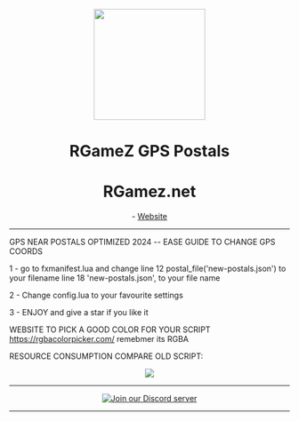 <p align="center">
  <img src="https://imgur.com/W1dzVBA.png" width="200" height="200" />
</p>

<h1 align='center'>RGameZ GPS Postals</h1>
<h1 align='center'> RGamez.net </a></h1>

<p align='center'> - <a href='https://rgamez.net/'>Website</a></p>

<hr>

GPS NEAR POSTALS OPTIMIZED 2024
-- EASE GUIDE TO CHANGE GPS COORDS

1 - go to fxmanifest.lua and change
 line 12 postal_file('new-postals.json') to your filename
 line 18 'new-postals.json', to your file name

2 - Change config.lua to your favourite settings

3 - ENJOY and give a star if you like it

WEBSITE TO PICK A GOOD COLOR FOR YOUR SCRIPT
https://rgbacolorpicker.com/ remebmer its RGBA

RESOURCE CONSUMPTION COMPARE OLD SCRIPT:

<p align="center">
  <img src="https://cdn.discordapp.com/attachments/1094565099055878186/1256853226981036052/image.png?ex=66824748&is=6680f5c8&hm=3ed78d775dd1681f369834c37cf133ef75c56485e1e39fdd22a06e03be3c273f&" />
</p>

<hr>

<p align="center">
  <a href="https://discord.gg/CCnee9sQkG">
    <img src="https://img.shields.io/badge/-Join%20our%20Discord-7289DA?style=flat-square&logo=discord&logoColor=white" alt="Join our Discord server">
  </a>
</p>

<hr>
